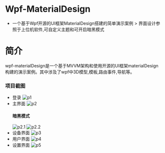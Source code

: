 # Wpf-MaterialDesign
 * 一个基于Wpf开源的UI框架MaterialDesign搭建的简单演示案例 > 界面设计参照于上位机软件,可自定义主题和可开启暗黑模式
# 简介
wpf-materialDesign是一个基于MVVM架构和使用开源的UI框架materialDesign构建的演示案例。其中涉及了wpf中3D模型,模板,路由事件,导航等。

### 项目截图
  [p1]: https://img2020.cnblogs.com/blog/1738554/202112/1738554-20211206111813181-1744171484.png
	[p2]: https://img2020.cnblogs.com/blog/1738554/202112/1738554-20211206112250314-1904862839.png
	[p2.1]: https://img2020.cnblogs.com/blog/1738554/202112/1738554-20211206113658834-721712122.png
	[p2.2]: https://img2020.cnblogs.com/blog/1738554/202112/1738554-20211206112256908-86277491.png
	[p3]: https://img2020.cnblogs.com/blog/1738554/202112/1738554-20211206112321207-1675961665.png
	[p4]: https://img2020.cnblogs.com/blog/1738554/202112/1738554-20211206112327611-1026775495.png
	[p5]: https://img2020.cnblogs.com/blog/1738554/202112/1738554-20211206112335284-526951002.png
	
-  登录
   ![p1]
-  主界面
   ![p2]
   #### 暗黑模式
	 ![p2.1]
   ![p2.2]
-  设备界面
  ![p3]
-  用户界面
  ![p4]
-  设置界面
  ![p5]
